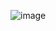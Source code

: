 ![image](https://user-images.githubusercontent.com/96937623/234435093-10fc1141-fb7f-4c1e-b5f8-3f5018e48dc0.png)
